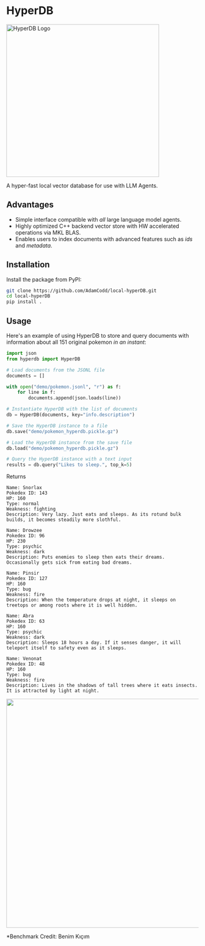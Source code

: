 # HyperDB
<div>
<img src="https://github.com/jdagdelen/hyperDB/blob/main/_static/logo.png?raw=true" width="400" alt="HyperDB Logo">
</div>

A hyper-fast local vector database for use with LLM Agents. 

## Advantages
* Simple interface compatible with _all_ large language model agents. 
* Highly optimized C++ backend vector store with HW accelerated operations via MKL BLAS. 
* Enables users to index documents with advanced features such as _ids_ and _metadata_.

## Installation

Install the package from PyPI:

```bash
git clone https://github.com/AdamCodd/local-hyperDB.git
cd local-hyperDB
pip install .
```

## Usage

Here's an example of using HyperDB to store and query documents with information about all 151 original pokemon _in an instant_:

```python
import json
from hyperdb import HyperDB

# Load documents from the JSONL file
documents = []

with open("demo/pokemon.jsonl", "r") as f:
    for line in f:
        documents.append(json.loads(line))

# Instantiate HyperDB with the list of documents
db = HyperDB(documents, key="info.description")

# Save the HyperDB instance to a file
db.save("demo/pokemon_hyperdb.pickle.gz")

# Load the HyperDB instance from the save file
db.load("demo/pokemon_hyperdb.pickle.gz")

# Query the HyperDB instance with a text input
results = db.query("Likes to sleep.", top_k=5)
```

Returns 
```
Name: Snorlax
Pokedex ID: 143
HP: 160
Type: normal
Weakness: fighting
Description: Very lazy. Just eats and sleeps. As its rotund bulk builds, it becomes steadily more slothful.

Name: Drowzee
Pokedex ID: 96
HP: 230
Type: psychic
Weakness: dark
Description: Puts enemies to sleep then eats their dreams. Occasionally gets sick from eating bad dreams.

Name: Pinsir
Pokedex ID: 127
HP: 160
Type: bug
Weakness: fire
Description: When the temperature drops at night, it sleeps on treetops or among roots where it is well hidden.

Name: Abra
Pokedex ID: 63
HP: 160
Type: psychic
Weakness: dark
Description: Sleeps 18 hours a day. If it senses danger, it will teleport itself to safety even as it sleeps.

Name: Venonat
Pokedex ID: 48
HP: 160
Type: bug
Weakness: fire
Description: Lives in the shadows of tall trees where it eats insects. It is attracted by light at night.
```

<img width="600" src="https://raw.githubusercontent.com/jdagdelen/hyperDB/main/_static/0B147C7D-BEB0-4E61-9397-64A460C8CE22.png"/>

*Benchmark Credit: Benim Kıçım
